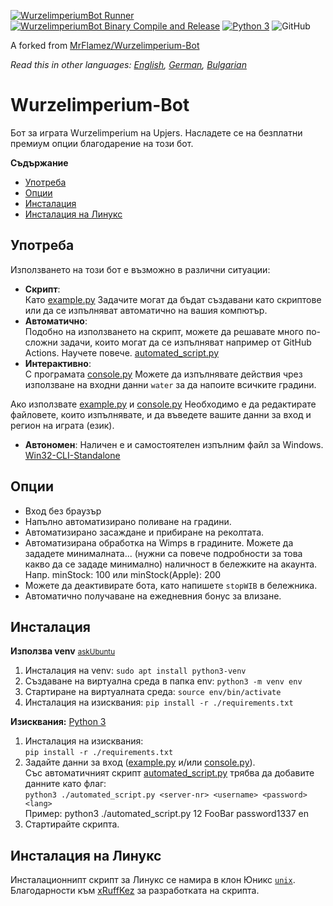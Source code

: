 [![WurzelimperiumBot Runner](https://github.com/MasterZydra/WurzelimperiumBot/actions/workflows/python-app.yml/badge.svg)](https://github.com/MasterZydra/WurzelimperiumBot/actions/workflows/python-app.yml)
[![WurzelimperiumBot Binary Compile and Release](https://github.com/MasterZydra/WurzelimperiumBot/actions/workflows/release2binary.yml/badge.svg)](https://github.com/MasterZydra/WurzelimperiumBot/actions/workflows/release2binary.yml)
[![Python 3](https://img.shields.io/badge/python-3-blue.svg)](https://www.python.org/)
![GitHub](https://img.shields.io/github/license/MasterZydra/WurzelimperiumBot)

A forked from [MrFlamez/Wurzelimperium-Bot](https://github.com/MrFlamez/Wurzelimperium-Bot)

*Read this in other languages: [English](README.md), [German](README.de.md), [Bulgarian](README.bg.md)*

# Wurzelimperium-Bot
Бот за играта Wurzelimperium на Upjers. Насладете се на безплатни премиум опции благодарение на този бот.

**Съдържание**
- [Употреба](#употреба)
- [Опции](#опции)
- [Инсталация](#инсталация)
- [Инсталация на Линукс](#инсталацияналинукс)

## Употреба
Използването на този бот е възможно в различни ситуации:
- **Скрипт**:  
Като [example.py](./example.py) Задачите могат да бъдат създавани като скриптове или да се изпълняват автоматично на вашия компютър.
- **Автоматично**:  
Подобно на използването на скрипт, можете да решавате много по-сложни задачи, които могат да се изпълняват например от GitHub Actions. Научете повече. [automated_script.py](./automated_script.py)
- **Интерактивно**:  
С програмата [console.py](./console.py) Можете да изпълнявате действия чрез използване на входни данни `water` за да напоите всичките градини.

Ако използвате [example.py](./example.py) и [console.py](./console.py) Необходимо е да редактирате файловете, които изпълнявате, и да въведете вашите данни за вход и регион на играта (език).

- **Автономен**:
Наличен е и самостоятелен изпълним файл за Windows. [Win32-CLI-Standalone](https://github.com/MasterZydra/WurzelimperiumBot/releases/)

## Опции
- Вход без браузър
- Напълно автоматизирано поливане на градини.
- Автоматизирано засаждане и прибиране на реколтата.
- Автоматизирана обработка на Wimps в градините. Можете да зададете минималната... (нужни са повече подробности за това какво да се зададе минимално) наличност в бележките на акаунта. Напр. minStock: 100 или minStock(Apple): 200
- Можете да деактивирате бота, като напишете `stopWIB` в бележника.
- Автоматично получаване на ежедневния бонус за влизане.

## Инсталация
**Използва venv**  <small>[askUbuntu](https://askubuntu.com/questions/1465218/pip-error-on-ubuntu-externally-managed-environment-%C3%97-this-environment-is-extern)</small>  
1. Инсталация на venv: `sudo apt install python3-venv`  
2. Създаване на виртуална среда в папка env: `python3 -m venv env`
3. Стартиране на виртуалната среда: `source env/bin/activate`  
4. Инсталация на изисквания: `pip install -r ./requirements.txt`

**Изисквания:** [Python 3](https://www.python.org/download/releases/3.0/)
1. Инсталация на изисквания:  
`pip install -r ./requirements.txt`
2. Задайте данни за вход ([example.py](./example.py) и/или [console.py](./console.py)).  
   Със автоматичният скрипт [automated_script.py](./automated_script.py) трябва да добавите данните като флаг: </br>
   `python3 ./automated_script.py <server-nr> <username> <password> <lang>` </br>
   Пример: python3 ./automated_script.py 12 FooBar password1337 en
3. Стартирайте скрипта.

## Инсталация на Линукс
Инсталационнипт скрипт за Линукс се намира в клон Юникс [`unix`](https://github.com/MasterZydra/WurzelimperiumBot/tree/unix).  
Благодарности към [xRuffKez](https://github.com/xRuffKez) за разработката на скрипта.
